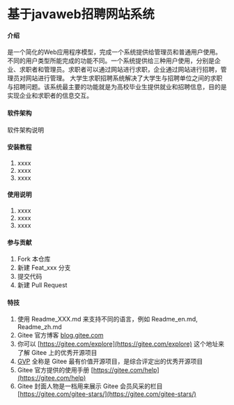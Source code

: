 # 基于javaweb招聘网站系统

#### 介绍
是一个简化的Web应用程序模型，完成一个系统提供给管理员和普通用户使用。不同的用户类型所能完成的功能不同。一个系统提供给三种用户使用，分别是企业、求职者和管理员。求职者可以通过网站进行求职，企业通过网站进行招聘，管理员对网站进行管理。
大学生求职招聘系统解决了大学生与招聘单位之间的求职与招聘问题。该系统最主要的功能就是为高校毕业生提供就业和招聘信息，目的是实现企业和求职者的信息交互。

#### 软件架构
软件架构说明


#### 安装教程

1.  xxxx
2.  xxxx
3.  xxxx

#### 使用说明

1.  xxxx
2.  xxxx
3.  xxxx

#### 参与贡献

1.  Fork 本仓库
2.  新建 Feat_xxx 分支
3.  提交代码
4.  新建 Pull Request


#### 特技

1.  使用 Readme\_XXX.md 来支持不同的语言，例如 Readme\_en.md, Readme\_zh.md
2.  Gitee 官方博客 [blog.gitee.com](https://blog.gitee.com)
3.  你可以 [https://gitee.com/explore](https://gitee.com/explore) 这个地址来了解 Gitee 上的优秀开源项目
4.  [GVP](https://gitee.com/gvp) 全称是 Gitee 最有价值开源项目，是综合评定出的优秀开源项目
5.  Gitee 官方提供的使用手册 [https://gitee.com/help](https://gitee.com/help)
6.  Gitee 封面人物是一档用来展示 Gitee 会员风采的栏目 [https://gitee.com/gitee-stars/](https://gitee.com/gitee-stars/)
